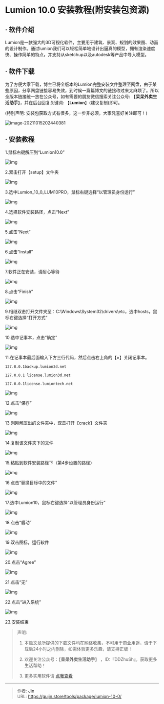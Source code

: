 # Lumion 10.0 安装教程(附安装包资源)


## · 软件介绍
Lumion是一款强大的3D可视化软件，主要用于建筑、景观、规划的效果图、动画的设计制作。通过lumion我们可以轻松简单地设计出逼真的模型，拥有渲染速度快、操作简单的特点，并支持从sketchup以及autodesk等产品中导入模型。


## · 软件下载
为了方便大家下载，博主已将全版本的Lumion完整安装文件整理至网盘，由于某些原因，分享网盘链接容易失效，到时候一篇篇博文的链接改过来太麻烦了。所以全版本链接统一放在公众号，如有需要的朋友微信搜索关注公众号: 【**呆呆外卖生活助手**】，并在后台回复关键词: 【**Lumion**】(建议复制)即可。

(特别声明: 安装包获取方式有很多，这一步非必须，大家凭喜好关注即可！)

![image-20211015202440381](https://img.gujin.store/img/image-20211015202440381.png)

## · 安装教程

1.鼠标右键解压到“Lumion10.0”

![img](https://img.gujin.store/img/v2-3f82c434a97166354505142b288055e9_720w.png)



2.双击打开【setup】文件夹

![img](https://img.gujin.store/img/v2-821e6f9708e7270b471113032ec027a3_720w.png)

3.选中Lumion_10_0_LUM10PRO，鼠标右键选择“以管理员身份运行”

![img](https://img.gujin.store/img/v2-f2602addf0d49c06ab77f81c4d45ba6b_720w.png)

4.选择软件安装路径，点击“Next”

![img](https://img.gujin.store/img/v2-3ac239947d3859f6982d4599e4563b58_720w.png)

5.点击“Next”

![img](https://img.gujin.store/img/v2-61928a6bd48cbacc64fea47dc9896207_720w.png)

6.点击“Install”

![img](https://img.gujin.store/img/v2-fa91389a196951994fc4c7bf39745f95_720w.png)



7.软件正在安装，请耐心等待

![img](https://img.gujin.store/img/v2-5a6ed7f26c2a38ed7fa32c2b42b01968_720w.png)

8.点击“Finish”

![img](https://img.gujin.store/img/v2-95d95cb52afff62955f69518d6484826_720w.png)

9.相继双击打开文件夹至：C:\Windows\System32\drivers\etc，选中hosts，鼠标右键选择“打开方式”

![img](https://img.gujin.store/img/v2-7fc9cd1eccc8d9bd49d2244165e8b769_720w.png)

10.选中记事本，点击“确定”

![img](https://img.gujin.store/img/v2-43a0f878c88ec774b28dac745074e94c_720w.png)

11.在记事本最后面输入下方三行代码，然后点击右上角的【×】关闭记事本。

`127.0.0.1backup.lumion3d.net`

`127.0.0.1 license.lumion3d.net`

`127.0.0.1license.lumiontech.net`

![img](https://img.gujin.store/img/v2-812c4c9c87d22ac3a7ffcf84400cd8f5_720w.png)

12.点击“保存”

![img](https://img.gujin.store/img/v2-8f4fbabfdd6cb6b25c0a69a6a43098f7_720w.png)



13.刚刚解压出的文件夹中，双击打开【crack】文件夹

![img](https://img.gujin.store/img/v2-d13ef32a7c102ce93d80bcfd7f974447_720w.png)

14.复制该文件夹下的文件

![img](https://img.gujin.store/img/v2-bb43389326097b6a0e328eef8766e955_720w.png)

15.粘贴到软件安装路径下（第4步设置的路径）

![img](https://img.gujin.store/img/v2-5f470aa9192bc973cbb562f5aab6889d_720w.png)

16.点击“替换目标中的文件”

![img](https://img.gujin.store/img/v2-c9c17e59d13db3a723c4b7c6160d0a4f_720w.png)

17.选中Lumion10，鼠标右键选择“以管理员身份运行”

![img](https://img.gujin.store/img/v2-bf2bbbc1ad427dca98a9b1ea3f388103_720w.png)

18.点击“启动”

![img](https://img.gujin.store/img/v2-a7b36db6e1e1381ccde0af66b7e9e954_720w.png)

19.双击图标，运行软件

![img](https://img.gujin.store/img/v2-056c0e52722ef72fd58412ae7c3f3aa2_720w.png)

20.点击“Agree”

![img](https://img.gujin.store/img/v2-3ad71b64e9c874c1a09e9d64a356ec32_720w.png)

21.点击“无”

![img](https://img.gujin.store/img/v2-c4cfb25e21a7e635f152df560d7ec2bb_720w.png)

22.点击“进入系统”

![img](https://img.gujin.store/img/v2-328883e48434f05d71b8d063e81db7b0_720w.png)

23.安装结束




> 声明: 
>
> 1. 本篇文章所提供的下载文件均在网络收集，不可用于商业用途，请于下载后24小时之内删除，如需体验更多乐趣，请支持正版！
>
> 2. 欢迎关注公众号：【**呆呆外卖生活助手**】 ，ID:『DDZhuSh』，获取更多生活帮助！
>
> 3. 更多实用软件请  [点我查看](/tools)

---

> 作者: [Jin](https://img.gujin.store/img/favicon.ico)  
> URL: https://gujin.store/tools/package/lumion-10-0/  

